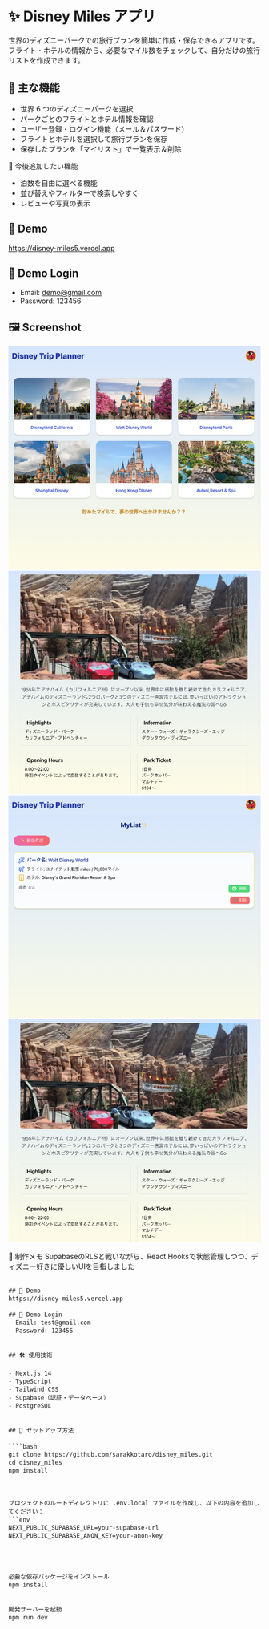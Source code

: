 # ✨ Disney Miles アプリ

世界のディズニーパークでの旅行プランを簡単に作成・保存できるアプリです。フライト・ホテルの情報から、必要なマイル数をチェックして、自分だけの旅行リストを作成できます。


## 🏰 主な機能

- 世界 6 つのディズニーパークを選択
- パークごとのフライトとホテル情報を確認
- ユーザー登録・ログイン機能（メール＆パスワード）
- フライトとホテルを選択して旅行プランを保存
- 保存したプランを「マイリスト」で一覧表示＆削除

 🧪 今後追加したい機能
- 泊数を自由に選べる機能
- 並び替えやフィルターで検索しやすく
- レビューや写真の表示

  
## 🔗 Demo
https://disney-miles5.vercel.app

## 🔐 Demo Login
- Email: demo@gmail.com
- Password: 123456

 
## 🖼️ Screenshot
![スクリーンショット](https://github.com/sarakkotaro/disney_miles/blob/main/public/home.png?raw=true)
![スクリーンショット](https://github.com/sarakkotaro/disney_miles/blob/main/public/park_info.png?raw=true)
![スクリーンショット](https://github.com/sarakkotaro/disney_miles/blob/main/public/my_list.png?raw=true)
![スクリーンショット](https://github.com/sarakkotaro/disney_miles/blob/main/public/park_info.png?raw=true)





💬 制作メモ
SupabaseのRLSと戦いながら、React Hooksで状態管理しつつ、ディズニー好きに優しいUIを目指しました
````

## 🔗 Demo
https://disney-miles5.vercel.app

## 🔐 Demo Login
- Email: test@gmail.com
- Password: 123456


## 🛠️ 使用技術

- Next.js 14
- TypeScript
- Tailwind CSS
- Supabase（認証・データベース）
- PostgreSQL


## 🚀 セットアップ方法

````bash
git clone https://github.com/sarakkotaro/disney_miles.git
cd disney_miles
npm install



プロジェクトのルートディレクトリに .env.local ファイルを作成し、以下の内容を追加してください：
```env
NEXT_PUBLIC_SUPABASE_URL=your-supabase-url
NEXT_PUBLIC_SUPABASE_ANON_KEY=your-anon-key

　


必要な依存パッケージをインストール
npm install


開発サーバーを起動
npm run dev




